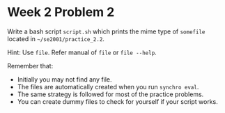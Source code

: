 # Week 2 Problem 2

Write a bash script ` script.sh ` which prints the mime type of ` somefile ` located in ` ~/se2001/practice_2.2 `.

Hint: Use ` file `. Refer manual of ` file ` or ` file --help `.

Remember that:
- Initially you may not find any file. 
- The files are automatically created when you run ` synchro eval `.
- The same strategy is followed for most of the practice problems.
- You can create dummy files to check for yourself if your script works.
